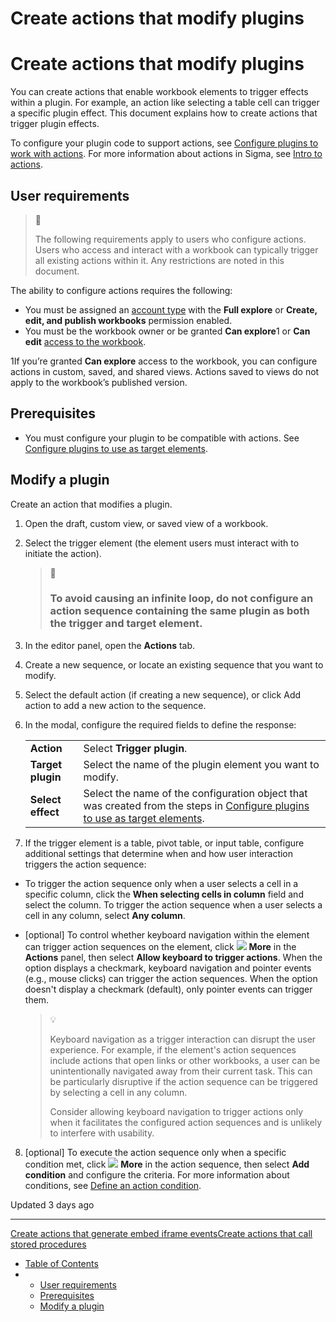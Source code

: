 # Create actions that modify plugins

# Create actions that modify plugins

You can create actions that enable workbook elements to trigger effects within a plugin. For example, an action like selecting a table cell can trigger a specific plugin effect. This document explains how to create actions that trigger plugin effects.

To configure your plugin code to support actions, see [Configure plugins to work with actions](/docs/configure-plugins-to-work-with-actions). For more information about actions in Sigma, see [Intro to actions](/docs/intro-to-actions).

## User requirements

> 📘
>
> The following requirements apply to users who configure actions. Users who access and interact with a workbook can typically trigger all existing actions within it. Any restrictions are noted in this document.

The ability to configure actions requires the following:

* You must be assigned an [account type](/docs/license-and-account-type-overview) with the **Full explore** or **Create, edit, and publish workbooks** permission enabled.
* You must be the workbook owner or be granted **Can explore**1 or **Can edit** [access to the workbook](/docs/folder-and-document-permissions).

1If you’re granted **Can explore** access to the workbook, you can configure actions in custom, saved, and shared views. Actions saved to views do not apply to the workbook’s published version.

## Prerequisites

* You must configure your plugin to be compatible with actions. See [Configure plugins to use as target elements](/docs/configure-plugins-to-work-with-actions#configure-plugins-to-use-as-target-elements).

## Modify a plugin

Create an action that modifies a plugin.

1. Open the draft, custom view, or saved view of a workbook.
2. Select the trigger element (the element users must interact with to initiate the action).

   > 🚧
   >
   > ### To avoid causing an infinite loop, do not configure an action sequence containing the same plugin as both the trigger and target element.
3. In the editor panel, open the **Actions** tab.
4. Create a new sequence, or locate an existing sequence that you want to modify.
5. Select the default action (if creating a new sequence), or click Add action to add a new action to the sequence.
6. In the modal, configure the required fields to define the response:

   |  |  |
   | --- | --- |
   | **Action** | Select **Trigger plugin**. |
   | **Target plugin** | Select the name of the plugin element you want to modify. |
   | **Select effect** | Select the name of the configuration object that was created from the steps in [Configure plugins to use as target elements](/docs/configure-plugins-to-work-with-actions#configure-plugins-to-use-as-target-elements). |
7. If the trigger element is a table, pivot table, or input table, configure additional settings that determine when and how user interaction triggers the action sequence:

* To trigger the action sequence only when a user selects a cell in a specific column, click the **When selecting cells in column** field and select the column. To trigger the action sequence when a user selects a cell in any column, select **Any column**.
* [optional] To control whether keyboard navigation within the element can trigger action sequences on the element, click ![](https://sigma-docs-screenshots.s3.us-west-2.amazonaws.com/Icons/more.svg) **More** in the **Actions** panel, then select **Allow keyboard to trigger actions**. When the option displays a checkmark, keyboard navigation and pointer events (e.g., mouse clicks) can trigger the action sequences. When the option doesn't display a checkmark (default), only pointer events can trigger them.

  > 💡
  >
  > Keyboard navigation as a trigger interaction can disrupt the user experience. For example, if the element's action sequences include actions that open links or other workbooks, a user can be unintentionally navigated away from their current task. This can be particularly disruptive if the action sequence can be triggered by selecting a cell in any column.
  >
  > Consider allowing keyboard navigation to trigger actions only when it facilitates the configured action sequences and is unlikely to interfere with usability.

8. [optional] To execute the action sequence only when a specific condition met, click ![](https://sigma-docs-screenshots.s3.us-west-2.amazonaws.com/Icons/more.svg) **More** in the action sequence, then select **Add condition** and configure the criteria. For more information about conditions, see [Define an action condition](/docs/make-an-action-conditional).

Updated 3 days ago

---

[Create actions that generate embed iframe events](/docs/create-actions-that-trigger-embed-iframe-events)[Create actions that call stored procedures](/docs/create-actions-that-call-stored-procedures)

* [Table of Contents](#)
* + [User requirements](#user-requirements)
  + [Prerequisites](#prerequisites)
  + [Modify a plugin](#modify-a-plugin)